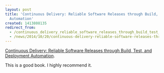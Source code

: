 ```yaml
---
layout: post
title: 'Continuous Delivery: Reliable Software Releases through Build, Test, and Deployment
  Automation'
created: 1413808135
redirect_from:
  - /continuous_delivery_reliable_software_releases_through_build_test_and_deployment_automation/
  - /news/2014/10/20/continuous-delivery-reliable-software-releases-through-build-test-and-deployment-automation.html
---
```

<a href="http://www.amazon.ca/Continuous-Delivery-Reliable-Deployment-Automation/dp/0321601912/ref=sr_1_1?s=books&ie=UTF8&qid=1413808061&sr=1-1&keywords=continuous+delivery">Continuous Delivery: Reliable Software Releases through Build, Test, and Deployment Automation</a>.

This is a good book.  I highly recommend it.
